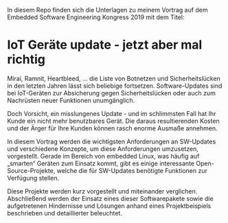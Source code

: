 In diesem Repo finden sich die Unterlagen zu meinem Vortrag auf dem Embedded Software Engineering Kongress 2019 mit dem Titel:

# IoT Geräte update - jetzt aber mal richtig
Mirai, Ramnit, Heartbleed, … die Liste von Botnetzen und Sicherheitslücken in den letzten Jahren lässt sich beliebige fortsetzen. Software-Updates sind bei IoT-Geräten zur Absicherung gegen Sicherheitslücken oder auch zum Nachrüsten neuer Funktionen unumgänglich.

Doch Vorsicht, ein misslungenes Update - und im schlimmsten Fall hat Ihr Kunde ein nicht mehr benutzbares Gerät. Die daraus resultierenden Kosten und der Ärger für Ihre Kunden können rasch enorme Ausmaße annehmen.

In diesem Vortrag werden die wichtigsten Anforderungen an SW-Updates und verschiedene Konzepte, um diese Anforderungen umzusetzen, vorgestellt. Gerade im Bereich von embedded Linux, was häufig auf „smarten“ Geräten zum Einsatz kommt, gibt es einige interessante Open-Source-Projekte, welche die für SW-Updates benötigte Funktionen zur Verfügung stellen.

Diese Projekte werden kurz vorgestellt und miteinander verglichen. Abschließend werden der Einsatz eines dieser Softwarepakete sowie die aufgetretenen Hindernisse und Lösungen anhand eines Projektbeispiels beschrieben und detaillierter beleuchtet.
